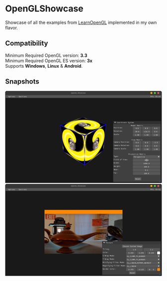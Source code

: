 # OpenGLShowcase

Showcase of all the examples from [LearnOpenGL](https://www.learnopengl.com) implemented in my own flavor.  

## Compatibility

Minimum Required OpenGL version: **3.3**  
Minimum Required OpenGL ES version: **3x**  
Supports **Windows**, **Linux** & **Android**.  

## Snapshots  
![Alt text](/snapshots/2.png)  
![Alt text](/snapshots/1.png)